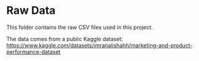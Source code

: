 # Raw Data

This folder contains the raw CSV files used in this project.

The data comes from a public Kaggle dataset:
https://www.kaggle.com/datasets/imranalishahh/marketing-and-product-performance-dataset
